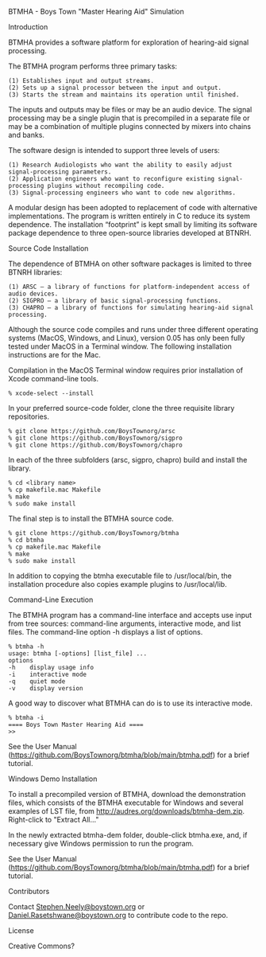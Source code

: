 BTMHA - Boys Town "Master Hearing Aid" Simulation

IntroductionBTMHA provides a software platform for exploration of hearing-aid signal processing.The BTMHA program performs three primary tasks:

    (1) Establishes input and output streams.
    (2) Sets up a signal processor between the input and output.
    (3) Starts the stream and maintains its operation until finished.The inputs and outputs may be files or may be an audio device. The signal processing may be a single plugin that is precompiled in a separate file or may be a combination of multiple plugins connected by mixers into chains and banks.
The software design is intended to support three levels of users:

    (1) Research Audiologists who want the ability to easily adjust signal-processing parameters.
    (2) Application engineers who want to reconfigure existing signal-processing plugins without recompiling code.
    (3) Signal-processing engineers who want to code new algorithms.A modular design has been adopted to replacement of code with alternative implementations. The program is written entirely in C to reduce its system dependence. The installation “footprint” is kept small by limiting its software package dependence to three open-source libraries developed at BTNRH.

Source Code InstallationThe dependence of BTMHA on other software packages is limited to three BTNRH libraries:    (1) ARSC – a library of functions for platform-independent access of audio devices.    (2) SIGPRO – a library of basic signal-processing functions.    (3) CHAPRO – a library of functions for simulating hearing-aid signal processing.
Although the source code compiles and runs under three different operating systems (MacOS, Windows, and Linux), version 0.05 has only been fully tested under MacOS in a Terminal window. The following installation instructions are for the Mac.Compilation in the MacOS Terminal window requires prior installation of Xcode command-line tools. 
    % xcode-select --installIn your preferred source-code folder, clone the three requisite library repositories.

    % git clone https://github.com/BoysTownorg/arsc    % git clone https://github.com/BoysTownorg/sigpro    % git clone https://github.com/BoysTownorg/chaproIn each of the three subfolders (arsc, sigpro, chapro) build and install the library.    % cd <library name>    % cp makefile.mac Makefile    % make    % sudo make installThe final step is to install the BTMHA source code. 

    % git clone https://github.com/BoysTownorg/btmha
    % cd btmha    % cp makefile.mac Makefile    % make    % sudo make installIn addition to copying the btmha executable file to /usr/local/bin, the installationprocedure also copies example plugins to /usr/local/lib.

Command-Line Execution

The BTMHA program has a command-line interface and accepts use input from tree sources: command-line arguments, interactive mode, and list files. The command-line option -h displays a list of options.

    % btmha -h
    usage: btmha [-options] [list_file] ...
    options
    -h    display usage info
    -i    interactive mode
    -q    quiet mode
    -v    display version

A good way to discover what BTMHA can do is to use its interactive mode.

    % btmha -i
    ==== Boys Town Master Hearing Aid ====
    >>

See the User Manual (https://github.com/BoysTownorg/btmha/blob/main/btmha.pdf) for a brief tutorial.

Windows Demo InstallationTo install a precompiled version of BTMHA, download the demonstration files, which consists of the BTMHA executable for Windows and several examples of LST file, from http://audres.org/downloads/btmha-dem.zip. Right-click to "Extract All..." 

In the newly extracted btmha-dem folder, double-click btmha.exe, and, if necessary give Windows permission to run the program. 

See the User Manual (https://github.com/BoysTownorg/btmha/blob/main/btmha.pdf) for a brief tutorial.
Contributors

Contact Stephen.Neely@boystown.org or Daniel.Rasetshwane@boystown.org to contribute code to the repo.

License

Creative Commons?

